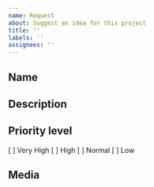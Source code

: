 ```yaml
---
name: Request
about: Suggest an idea for this project
title: ''
labels: ''
assignees: ''
---
```


## Name



## Description



## Priority level
[ ] Very High
[ ] High
[ ] Normal
[ ] Low

## Media
